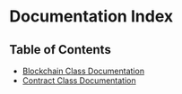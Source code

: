 # Documentation Index

## Table of Contents

- [Blockchain Class Documentation](Blockchain.md)
- [Contract Class Documentation](ContractRuntime.md)
